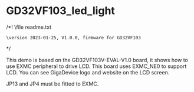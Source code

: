 # GD32VF103_led_light
/*!
    \file    readme.txt

    \version 2023-01-25, V1.0.0, firmware for GD32VF103

*/


  This demo is based on the GD32VF103V-EVAL-V1.0 board, it shows how to use EXMC 
peripheral to drive LCD. This board uses EXMC_NE0 to support LCD. You can see
GigaDevice logo and website on the LCD screen.

  JP13 and JP4 must be fitted to EXMC. 

